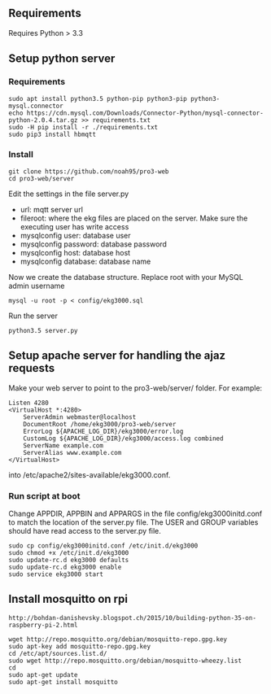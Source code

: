 ## Requirements
Requires Python > 3.3

## Setup python server
### Requirements
	sudo apt install python3.5 python-pip python3-pip python3-mysql.connector
	echo https://cdn.mysql.com/Downloads/Connector-Python/mysql-connector-python-2.0.4.tar.gz >> requirements.txt
	sudo -H pip install -r ./requirements.txt
	sudo pip3 install hbmqtt

### Install
	git clone https://github.com/noah95/pro3-web
	cd pro3-web/server

Edit the settings in the file server.py
- url: mqtt server url
- fileroot: where the ekg files are placed on the server. Make sure the executing user has write access
- mysqlconfig user: database user
- mysqlconfig password: database password
- mysqlconfig host: database host
- mysqlconfig database: database name

Now we create the database structure. Replace root with your MySQL admin username
	
	mysql -u root -p < config/ekg3000.sql

Run the server
	
	python3.5 server.py

## Setup apache server for handling the ajaz requests
Make your web server to point to the pro3-web/server/ folder. For example:

	Listen 4280
	<VirtualHost *:4280>
	    ServerAdmin webmaster@localhost
	    DocumentRoot /home/ekg3000/pro3-web/server
	    ErrorLog ${APACHE_LOG_DIR}/ekg3000/error.log
	    CustomLog ${APACHE_LOG_DIR}/ekg3000/access.log combined
	    ServerName example.com
	    ServerAlias www.example.com
	</VirtualHost>

into /etc/apache2/sites-available/ekg3000.conf.


### Run script at boot
Change APPDIR, APPBIN and APPARGS in the file config/ekg3000initd.conf to match the location of the server.py file. The USER and GROUP variables should have read access to the server.py file.

	sudo cp config/ekg3000initd.conf /etc/init.d/ekg3000
	sudo chmod +x /etc/init.d/ekg3000
	sudo update-rc.d ekg3000 defaults
	sudo update-rc.d ekg3000 enable
	sudo service ekg3000 start

## Install mosquitto on rpi
	http://bohdan-danishevsky.blogspot.ch/2015/10/building-python-35-on-raspberry-pi-2.html

	wget http://repo.mosquitto.org/debian/mosquitto-repo.gpg.key
	sudo apt-key add mosquitto-repo.gpg.key
	cd /etc/apt/sources.list.d/
	sudo wget http://repo.mosquitto.org/debian/mosquitto-wheezy.list
	cd
	sudo apt-get update
	sudo apt-get install mosquitto
